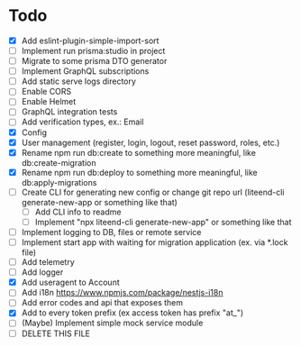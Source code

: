 # Todo

- [x] Add eslint-plugin-simple-import-sort
- [ ] Implement run prisma:studio in project
- [ ] Migrate to some prisma DTO generator
- [ ] Implement GraphQL subscriptions
- [ ] Add static serve logs directory
- [ ] Enable CORS
- [ ] Enable Helmet
- [ ] GraphQL integration tests
- [ ] Add verification types, ex.: Email
- [x] Config
- [x] User management (register, login, logout, reset password, roles, etc.)
- [x] Rename npm run db:create to something more meaningful, like db:create-migration
- [x] Rename npm run db:deploy to something more meaningful, like db:apply-migrations
- [ ] Create CLI for generating new config or change git repo url (liteend-cli generate-new-app or something like that)
  - [ ] Add CLI info to readme
  - [ ] Implement "npx liteend-cli generate-new-app" or something like that
- [ ] Implement logging to DB, files or remote service
- [ ] Implement start app with waiting for migration application (ex. via *.lock file)
- [ ] Add telemetry
- [ ] Add logger
- [x] Add useragent to Account
- [ ] Add i18n https://www.npmjs.com/package/nestjs-i18n
- [ ] Add error codes and api that exposes them
- [x] Add to every token prefix (ex access token has prefix "at_")
- [ ] (Maybe) Implement simple mock service module
- [ ] DELETE THIS FILE

